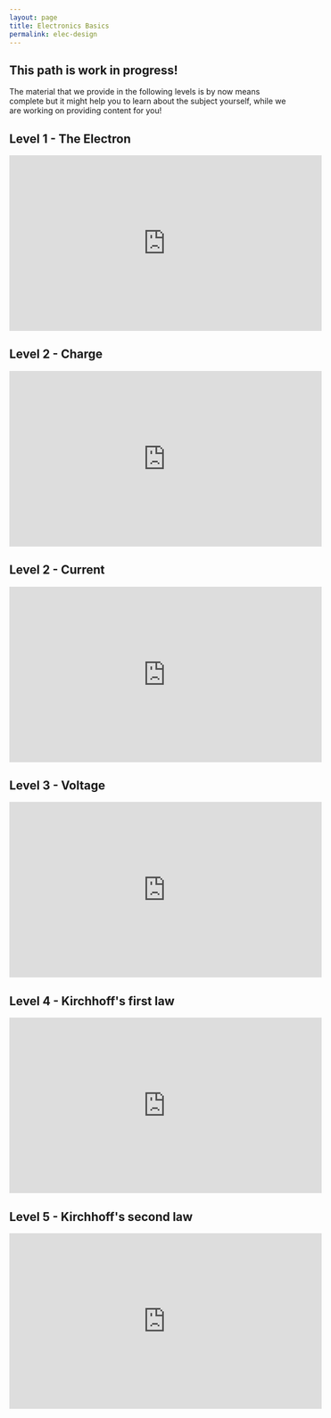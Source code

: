 ```yaml
---
layout: page
title: Electronics Basics
permalink: elec-design
---
```

## This path is work in progress!
The material that we provide in the following levels is by now means complete but it might help you to learn about the subject yourself, while we are working on providing content for you! 
## Level 1 - The Electron
<iframe width="560" height="315" src="https://www.youtube.com/embed/Q39xQUlTGew?si=GcHeQ5-7lhlqBogW" title="YouTube video player" frameborder="0" allow="accelerometer; autoplay; clipboard-write; encrypted-media; gyroscope; picture-in-picture; web-share" referrerpolicy="strict-origin-when-cross-origin" allowfullscreen></iframe>

## Level 2 - Charge
<iframe width="560" height="315" src="https://www.youtube.com/embed/TFlVWf8JX4A?si=A96stmK-3CVg-lmK" title="YouTube video player" frameborder="0" allow="accelerometer; autoplay; clipboard-write; encrypted-media; gyroscope; picture-in-picture; web-share" referrerpolicy="strict-origin-when-cross-origin" allowfullscreen></iframe>

## Level 2 - Current
<iframe width="560" height="315" src="https://www.youtube.com/embed/kYwNj9uauJ4?si=0WZe3Ir-e26bhjyO" title="YouTube video player" frameborder="0" allow="accelerometer; autoplay; clipboard-write; encrypted-media; gyroscope; picture-in-picture; web-share" referrerpolicy="strict-origin-when-cross-origin" allowfullscreen></iframe>

## Level 3 - Voltage
<iframe width="560" height="315" src="https://www.youtube.com/embed/z8qfhFXjsrw?si=Ul4-U_B3C_vaQ9d_" title="YouTube video player" frameborder="0" allow="accelerometer; autoplay; clipboard-write; encrypted-media; gyroscope; picture-in-picture; web-share" referrerpolicy="strict-origin-when-cross-origin" allowfullscreen></iframe>

## Level 4 - Kirchhoff's first law
<iframe width="560" height="315" src="https://www.youtube.com/embed/6F_rmZ1nXFQ?si=6iFTZrV1j7JFSM7y" title="YouTube video player" frameborder="0" allow="accelerometer; autoplay; clipboard-write; encrypted-media; gyroscope; picture-in-picture; web-share" referrerpolicy="strict-origin-when-cross-origin" allowfullscreen></iframe>

## Level 5 - Kirchhoff's second law
<iframe width="560" height="315" src="https://www.youtube.com/embed/Q39xQUlTGew?si=GcHeQ5-7lhlqBogW" title="YouTube video player" frameborder="0" allow="accelerometer; autoplay; clipboard-write; encrypted-media; gyroscope; picture-in-picture; web-share" referrerpolicy="strict-origin-when-cross-origin" allowfullscreen></iframe>




